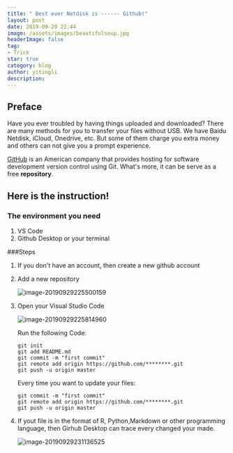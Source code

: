 ```yaml
---
title: " Best ever Netdisk is ------ Github!"
layout: post
date: 2019-09-29 22:44
image: /assets/images/beautifulsoup.jpg
headerImage: false
tag:
- Trick
star: true
category: blog
author: yitingli
description: 
---
```


## Preface

Have you ever troubled by having things uploaded and downloaded? There are many methods for you to transfer your files without USB. We have Baidu Netdisk, iCloud, Onedrive, etc. But some of them charge you extra money and others can not give you a prompt experience.

[GitHub](https://github.com/) is an American company that provides hosting for software development version control using Git. What's more, it can be serve as a free **repository**.

## Here is the instruction!

### The environment you need
1. VS Code
2. Github Desktop or your terminal

###Steps
1. If you don't have an account, then create a new github account

2. Add a new repository

   ![image-20190929225500159](/Users/liyiting/hazel-li.github.io/assets/images/r1.png)

3. Open your Visual Studio Code

   ![image-20190929225814960](/Users/liyiting/hazel-li.github.io/assets/images/r2.png)

   Run the following Code:

   ```git
   git init
   git add README.md
   git commit -m "first commit"
   git remote add origin https://github.com/********.git
   git push -u origin master
   ```
   
   Every time you want to update your files:
   
   ```git
   git commit -m "first commit"
   git remote add origin https://github.com/********.git
   git push -u origin master
   ```
   
4. If yout file is in the format of R, Python,Markdown or other programming language, then Girhub Desktop can trace every changed your made.

   ![image-20190929231136525](/Users/liyiting/hazel-li.github.io/assets/images/r3.png)

